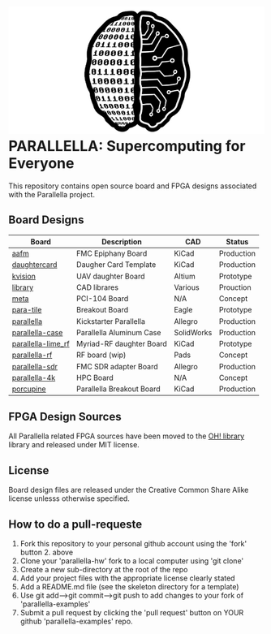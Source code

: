 ![alt tag](docs/parallella_logo_small.jpg)
PARALLELLA: Supercomputing for Everyone
========================================	

This repository contains open source board and FPGA designs associated with the Parallella project. 

## Board Designs

Board                                       | Description               | CAD       | Status     |
--------------------------------------------|---------------------------|-----------|------------|
[aafm](aafm/README.md)                      | FMC Epiphany Board        | KiCad     | Production |
[daughtercard](daughtercard)                | Daugher Card Template     | KiCad     | Production |
[kvision](kvision/README.md)                | UAV daughter Board        | Altium    | Prototype  |
[library](library)                          | CAD librares              | Various   | Prouction  |
[meta](meta)                                | PCI-104 Board             | N/A       | Concept    |
[para-tile](para-tile/README.md)            | Breakout Board            | Eagle     | Prototype  | 
[parallella](parallella/README.md)          | Kickstarter Parallella    | Allegro   | Production |
[parallella-case](parallella-case)          | Parallella Aluminum Case  | SolidWorks| Production |
[parallella-lime_rf](parallella-lime-rf)    | Myriad-RF daughter Board  | KiCad     | Prototype  |
[parallella-rf](parallella-rf)              | RF board (wip)            | Pads      | Concept    | 
[parallella-sdr](parallella-sdr/README.md)  | FMC SDR adapter Board     | Allegro   | Production |
[parallella-4k](parallella-4k)              | HPC Board                 | N/A       | Concept    |
[porcupine](porcupine/README.md)            | Parallella Breakout Board | KiCad     | Production |

## FPGA Design Sources
All Parallella related FPGA sources have been moved to the [OH! library](https://github.com/parallella/oh) library and released under MIT license.

## License
Board design files are released under the Creative Common Share Alike license unlesss otherwise specified.

## How to do a pull-requeste

1. Fork this repository to your personal github account using the 'fork' button 2. above
3. Clone your 'parallella-hw' fork to a local computer using 'git clone'
4. Create a new sub-directory at the root of the repo
5. Add your project files with the appropriate license clearly stated
6. Add a README.md file (see the skeleton directory for a template)
7. Use git add-->git commit-->git push to add changes to your fork of 'parallella-examples'
8. Submit a pull request by clicking the 'pull request' button on YOUR github 'parallella-examples' repo.


